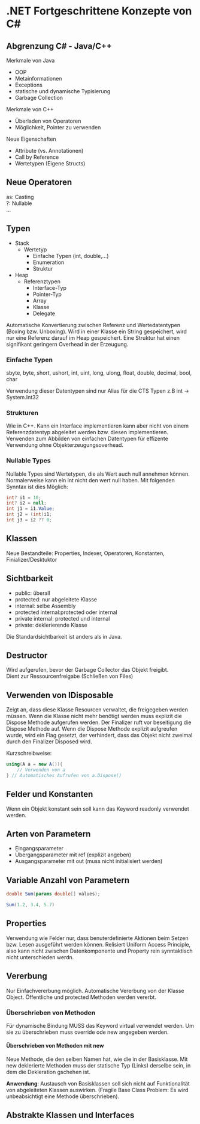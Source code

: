 # .NET Fortgeschrittene Konzepte von C\#

## Abgrenzung C# - Java/C++

Merkmale von Java

* OOP
* Metainformationen
* Exceptions
* statische und dynamische Typisierung
* Garbage Collection

Merkmale von C++

* Überladen von Operatoren
* Möglichkeit, Pointer zu verwenden

Neue Eigenschaften

* Attribute (vs. Annotationen)
* Call by Reference
* Wertetypen (Eigene Structs)

## Neue Operatoren
as: Casting  
?: Nullable  
...

## Typen

* Stack
  * Wertetyp
    * Einfache Typen (int, double,...)
    * Enumeration
    * Struktur
* Heap
  * Referenztypen
    * Interface-Typ
    * Pointer-Typ
    * Array
    * Klasse
    * Delegate

Automatische Konvertierung zwischen Referenz und Wertedatentypen (Boxing bzw. Unboxing). Wird in einer Klasse ein String gespeichert, wird nur eine Referenz darauf im Heap gespeichert. Eine Struktur hat einen signifikant geringern Overhead in der Erzeugung.

### Einfache Typen

sbyte, byte, short, ushort, int, uint, long, ulong, float, double, decimal, bool, char

Verwendung dieser Datentypen sind nur Alias für die CTS Typen z.B int -> System.Int32

### Strukturen

Wie in C++. Kann ein Interface implementieren kann aber nicht von einem Referenzdatentyp abgeleitet werden bzw. diesen implementieren. Verwenden zum Abbilden von einfachen Datentypen für effizente Verwendung ohne Objekterzeugungsoverhead.

### Nullable Types

Nullable Types sind Wertetypen, die als Wert auch null annehmen können.
Normalerweise kann ein int nicht den wert null haben. Mit folgenden Synntax ist dies Möglich:

```csharp
int? i1 = 10;
int? i2 = null;
int j1 = i1.Value;
int j2 = (int)i1;
int j3 = i2 ?? 0;
```

## Klassen

Neue Bestandteile: Properties, Indexer, Operatoren, Konstanten, Finializer/Desktuktor

## Sichtbarkeit

* public: überall
* protected: nur abgeleitete Klasse
* internal: selbe Assembly
* protected internal:protected oder internal
* private internal: protected und internal
* private: deklerierende Klasse

Die Standardsichtbarkeit ist anders als in Java.

## Destructor

Wird aufgerufen, bevor der Garbage Collector das Objekt freigibt.  
Dient zur Ressourcenfreigabe (Schließen von Files)

## Verwenden von IDisposable

Zeigt an, dass diese Klasse Resourcen verwaltet, die freigegeben werden müssen. Wenn die Klasse nicht mehr benötigt werden muss explizit die Dispose Methode aufgerufen werden. Der Finalizer ruft vor beseitigung die Dispose Methode auf. Wenn die Dispose Methode explizit aufgreufen wurde, wird ein Flag gesetzt, der verhindert, dass das Objekt nicht zweimal durch den Finalizer Disposed wird.

Kurzschreibweise:
```csharp
using(A a = new A()){
    // Verwenden von a
} // Automatisches Aufrufen von a.Dispose()
```

## Felder und Konstanten

Wenn ein Objekt konstant sein soll kann das Keyword readonly verwendet werden.

## Arten von Parametern

* Eingangsparameter
* Übergangsparameter mit ref (explizit angeben)
* Ausgangsparameter mit out (muss nicht initialisiert werden)

## Variable Anzahl von Parametern

```csharp
double Sum(params double[] values);

Sum(1.2, 3.4, 5.7)

```

## Properties

Verwendung wie Felder nur, dass benuterdefinierte Aktionen beim Setzen bzw. Lesen ausgeführt werden können. Relisiert Uniform Access Principle, also kann nicht zwischen Datenkomponente und Property rein synntaktisch nicht unterschieden werdn.

## Vererbung

Nur Einfachvererbung möglich. Automatische Vererbung von der Klasse Object. Öffentliche und protected Methoden werden vererbt.

### Überschrieben von Methoden

Für dynamische Bindung MUSS das Keyword virtual verwendet werden. Um sie zu überschrieben muss override ode new angegeben werden.

#### Überschrieben von Methoden mit new

Neue Methode, die den selben Namen hat, wie die in der Basisklasse.
Mit new deklerierte Methoden muss der statische Typ (Links) derselbe sein, in dem die Dekleration gschehen ist.

**Anwendung**: Austausch von Basisklassen soll sich nicht auf Funktionalität von abgeleiteten Klassen auswirken. (Fragile Base Class Problem: Es wird unbeabsichtigt eine Methode überschrieben).

## Abstrakte Klassen und Interfaces